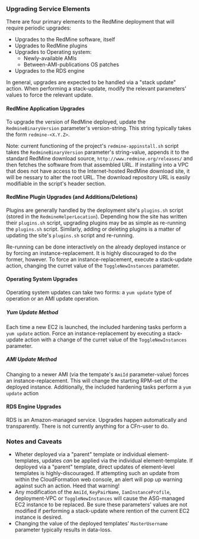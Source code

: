 ### Upgrading Service Elements

There are four primary elements to the RedMine deployment that will require periodic upgrades:

- Upgrades to the RedMine software, itself
- Upgrades to RedMine plugins
- Upgrades to Operating system:
  - Newly-available AMIs
  - Between-AMI-publications OS patches
- Upgrades to the RDS engine

In general, upgrades are expected to be handled via a "stack update" action. When performing a stack-update, modify the relevant parameters' values to force the relevant update.

#### RedMine Application Upgrades

To upgrade the version of RedMine deployed, update the `RedmineBinaryVersion` parameter's version-string. This string typically takes the form `redmine-<X.Y.Z>`.

Note: current functioning of the project's `redmine-appinstall.sh` script takes the `RedmineBinaryVersion` parameter's string-value, appends it to the standard RedMine download source, `http://www.redmine.org/releases/` and then fetches the software from that assembled URL. If installing into a VPC that does not have access to the Internet-hosted RedMine download site, it will be nessary to alter the root URL. The download repository URL is easily modifiable in the script's header section.

#### RedMine Plugin Upgrades (and Additions/Deletions)

Plugins are generally handled by the deployment site's `plugins.sh` script (stored in the `RedmineHelperLocation`). Depending how the site has written their `plugins.sh` script, upgrading plugins may be as simple as re-running the `plugins.sh` script. Similarly, adding or deleting plugins is a matter of updating the site's `plugins.sh` script and re-running.

Re-running can be done interactively on the already deployed instance or by forcing an instance-replacement. It is highly discouraged to do the former, however. To force an instance-replacement, execute a stack-update action, changing the curret value of the `ToggleNewInstances` parameter.

#### Operating System Upgrades

Operating system updates can take two forms: a `yum update` type of operation or an AMI update operation.

##### Yum Update Method

Each time a new EC2 is launched, the included hardening tasks perform a `yum update` action. Force an instance-replacement by executing a stack-update action with a change of the curret value of the `ToggleNewInstances` parameter.

##### AMI Update Method

Changing to a newer AMI (via the tempate's `AmiId` parameter-value) forces an instance-replacement. This will change the starting RPM-set of the deployed instance. Additionally, the included hardening tasks perform a `yum update` action

#### RDS Engine Upgrades

RDS is an Amazon-managed service. Upgrades happen automatically and transparently. There is not currently anything for a CFn-user to do.

### Notes and Caveats

* Wheter deployed via a "parent" template or individual element-templates, updates _can_ be applied via the individual element-template. If deployed via a "parent" template, direct updates of element-level templates is highly-discouraged. If attempting such an update from within the CloudFormation web console, an alert will pop up warning against such an action. Heed that warning!
* Any modification of the `AmiId`, `KeyPairName`, `IamInstanceProfile`,  deployment-VPC or `ToggleNewInstances` will cause the ASG-managed EC2 instance to be replaced. Be sure these parameters' values are not modified if performing a stack-update where rention of the current EC2 instance is desired.
* Changing the value of the deployed templates' `MasterUsername` parameter typically results in data-loss. 
